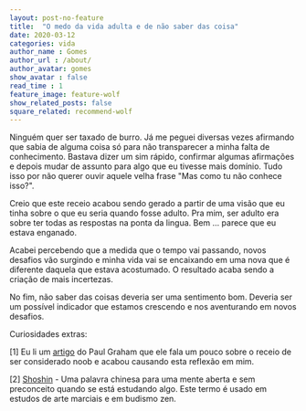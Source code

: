```yaml
---
layout: post-no-feature
title:  "O medo da vida adulta e de não saber das coisa"
date: 2020-03-12
categories: vida
author_name : Gomes
author_url : /about/
author_avatar: gomes
show_avatar : false
read_time : 1
feature_image: feature-wolf
show_related_posts: false
square_related: recommend-wolf
---
```


Ninguém quer ser taxado de burro. Já me peguei diversas vezes afirmando que sabia de alguma coisa só para não transparecer a minha falta de conhecimento. Bastava dizer um sim rápido, confirmar algumas afirmações e depois mudar de assunto para algo que eu tivesse mais domínio. Tudo isso por não querer ouvir aquele velha frase "Mas como tu não conhece isso?". 

Creio que este receio acabou sendo gerado a partir de uma visão que eu tinha sobre o que eu seria quando fosse adulto. Pra mim, ser adulto era sobre ter todas as respostas na ponta da lingua. Bem … parece que eu estava enganado.

Acabei percebendo que a medida que o tempo vai passando, novos desafios vão surgindo e minha vida vai se encaixando em uma nova que é diferente daquela que estava acostumado. O resultado acaba sendo a criação de mais incertezas.

No fim, não saber das coisas deveria ser uma sentimento bom. Deveria ser um possível indicador que estamos crescendo e nos aventurando em novos desafios. 

Curiosidades extras:

[1] Eu li um [artigo](http://paulgraham.com/noob.html) do Paul Graham que ele fala um pouco sobre o receio de ser considerado noob e acabou causando esta reflexão em mim.

[2] [Shoshin](https://en.m.wikipedia.org/wiki/Shoshin) - Uma palavra chinesa para uma mente aberta e sem preconceito quando se está estudando algo. Este termo é usado em estudos de arte marciais e em budismo zen.


